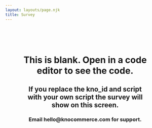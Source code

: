 ```yaml
---
layout: layouts/page.njk
title: Survey
---
```

<html>

<div style="padding:50px;text-align:center">

<h1>This is blank. Open in a code editor to see the code.</h1>

<h2>If you replace the kno_id and script with your own script the survey will show on this screen.</h2>

<h3>Email hello@knocommerce.com for support.</h3>

</div>

<script defer>

window.Kno = {

kno_id: 'B0F38NN-60F4SAJ-QY8ZKT9-16ZHSAD', // this is the API key found in the "custom" integration in Settings -> Integration

customer: {

platform: 'CUSTOM', // required. Accepts CUSTOM, WOOCOMMERCE, etc, or anything you want to add.

shop: 'emmettnaughton.com',

email: 'enaughton5@example.com', // required if no phone.

phone: '1234567894', // required if no email. Must use this format.

id: 'id-from-some-platform', // optional. Must be a string.

lifetime_spent: 452.12,

lifetime_orders: 2

},

order: {

// platform: 'CUSTOM', // highly recommended if you collect data from multiple order systems. Will Accepts CUSTOM, WOOCOMMERCE, etc, or anything you want to add. Defaults to customer.platform when not found.

id: '1234567892', // required. Must be a string.

total_price: 1000,

currency: '',

},

survey : {

//id: '824b9cec-1bf6-457b-9a58-6a3888fcdeaf', // optional. the Kno id of your survey. Found in the url when editing a survey. Doesn't need to be set.

selector: 'div#example_element_for_insert' // required. The element you want to attach the survey to. Survey will be inserted after this element.

}

};

/* Kno Custom Integration

\* all available fields

\* must be snake_case

{

customer: {

phone: string required (or email),

email: string required (or phone)

shop: string required,

platform: string required,

accepts_marketing: boolean,

id: string,

first_name: string,

last_name: string,

address1: string,

address2: string,

city: string,

zip: string or number,

province: string,

country: string,

country_code: string,

latitude: string,

longitude: string,

company: string,

lifetime_orders: number,

lifetime_spent: number,

},

order: {

id: string required,

total_price: number required,

platform: string,

order_number: string,

billing_address: {

address1: string,

address2: string,

city: string,

zip: string or number,

province: string,

country: string,

country_code: string,

},

currency: string,

platform_customer_id: string,

customer_locale: string,

discount_codes: string,

presentment_currency: string,

shipping_address: {

address1: string,

address2: string,

city: string,

zip: string or number

province: string,

country: string,

country_code: string,

},

subtotal_price: string,

total_tax: string,

},

survey: {

id: string,

selector: string,

},

}

\*/



</script>

<!-- insert your script

found in the Settings -> Survey Settings -> Miscellaneous

\-->

<script src="https://www.knocdn.com/v1/embed.js?id=f33d093a-e0ba-4854-a121-a9963f0f9fad"></script>

<div id="example_element_for_insert"></div>

</html>